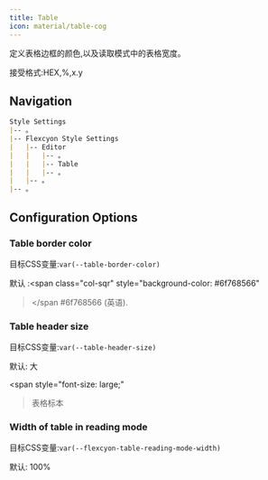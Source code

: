 ```yaml
---
title: Table
icon: material/table-cog
---
```


定义表格边框的颜色,以及读取模式中的表格宽度。

接受格式:HEX,%,x.y

## Navigation
```md
Style Settings
|-- 。
|-- Flexcyon Style Settings
|   |-- Editor
|   |   |-- 。
|   |   |-- Table
|   |   |-- 。
|   |-- 。
|-- 。
```

## Configuration Options

### Table border color
目标CSS变量:`var(--table-border-color)`

默认 :<span class="col-sqr" style="background-color: #6f768566"
></span
>#6f768566 (英语).

### Table header size
目标CSS变量:`var(--table-header-size)`

默认: 大

<span style="font-size: large;"
>表格标本</span>

### Width of table in reading mode
目标CSS变量:`var(--flexcyon-table-reading-mode-width)`

默认: 100%